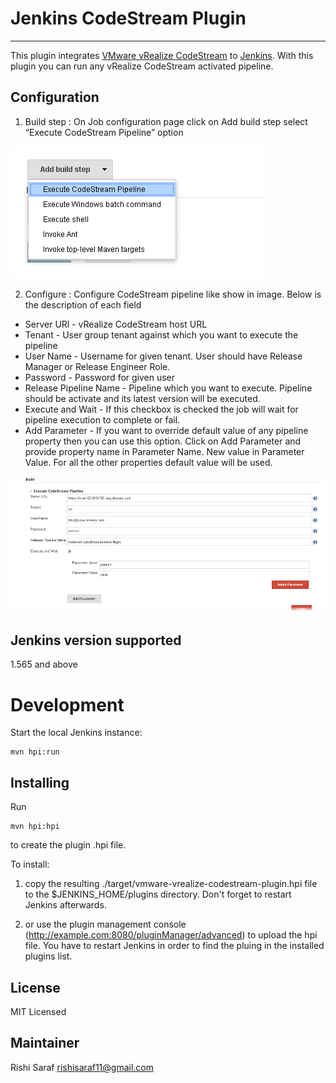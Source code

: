 # Jenkins CodeStream Plugin
---------------------
This plugin integrates [VMware vRealize CodeStream][] to [Jenkins][]. With this plugin you can run any vRealize CodeStream activated pipeline.

[VMware vRealize CodeStream]: https://www.vmware.com/products/vrealize-code-stream
[Jenkins]: https://jenkins-ci.org/

Configuration
-------------

1) Build step : On Job configuration page click on Add build step select “Execute CodeStream Pipeline” option

![Build step](/doc/add-build-step.png)

2) Configure :  Configure CodeStream pipeline like show in image. Below is the description of each field

  * Server URl -   vRealize CodeStream host URL
  * Tenant - User group tenant against which you want to execute the pipeline
  * User Name - Username for given tenant. User should have Release Manager or Release Engineer Role.
  * Password - Password for given user
  * Release Pipeline Name - Pipeline which you want to execute. Pipeline should be activate and its latest version will be executed.
  * Execute and Wait - If this checkbox is checked the job will wait for pipeline execution to complete or fail.
  * Add Parameter - If you want to override default value of any pipeline property then you can use this option. Click on Add Parameter and provide property name in Parameter Name. New  value in Parameter Value. For all the other properties default value will be used.

![Configure](/doc/configuration.png)


Jenkins version supported
------------------------
1.565 and above


Development
===========

Start the local Jenkins instance:

    mvn hpi:run


Installing
----------
Run

	mvn hpi:hpi

to create the plugin .hpi file.


To install:

1. copy the resulting ./target/vmware-vrealize-codestream-plugin.hpi file to the $JENKINS_HOME/plugins directory. Don't forget to restart Jenkins afterwards.

2. or use the plugin management console (http://example.com:8080/pluginManager/advanced) to upload the hpi file. You have to restart Jenkins in order to find the pluing in the installed plugins list.

License
----------
MIT Licensed


Maintainer
----------
Rishi Saraf <rishisaraf11@gmail.com>


